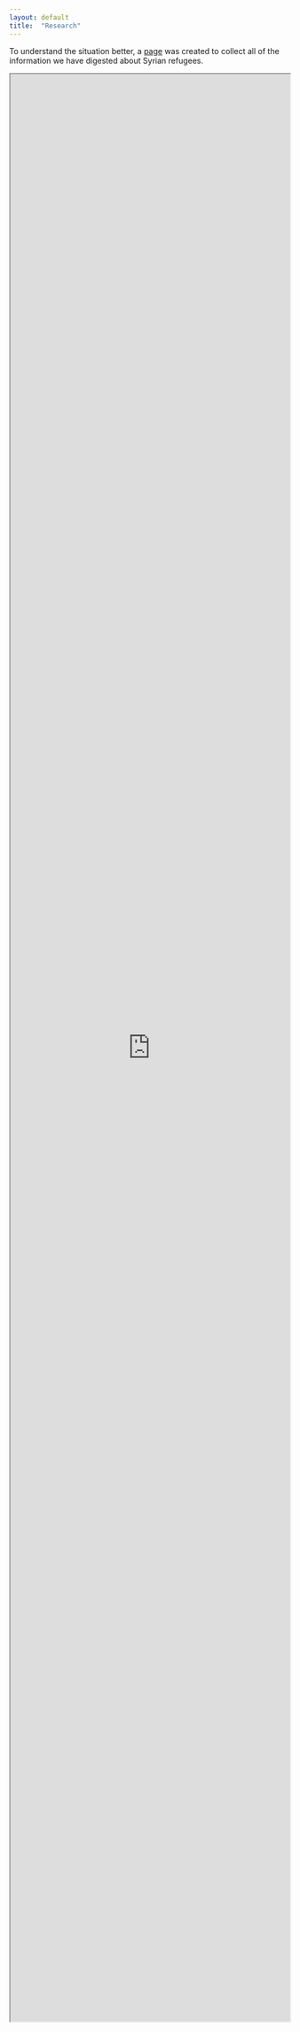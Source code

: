 ```yaml
---
layout: default
title:  "Research"
---
```


To understand the situation better, a [page](http://www.weiweihsu.com/syrianrefugee/info.html) was created to collect all of the information we have digested about Syrian refugees.

<iframe src="http://www.weiweihsu.com/syrianrefugee/info.html" width="100%" height="90%"></iframe>
